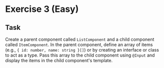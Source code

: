 # Exercise 3 (Easy)
## Task
Create a parent component called `ListComponent` and a child component called `ItemComponent`. In the parent component, define an array of items (e.g., `{ id: number, name: string }[]`) or by creating an interface or class to act as a type. Pass this array to the child component using `@Input` and display the items in the child component's template.